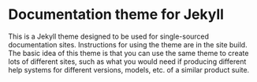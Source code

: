 # Documentation theme for Jekyll 

This is a Jekyll theme designed to be used for single-sourced documentation sites. Instructions for using the theme are in the site build. The basic idea of this theme is that you can use the same theme to create lots of different sites, such as what you would need if producing different help systems for different versions, models, etc. of a similar product suite.
